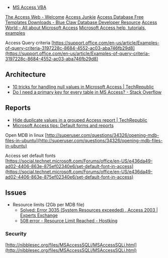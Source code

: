 
- [MS Access VBA](MS%20Access%20VBA.md)

[The Access Web - Welcome](https://www.theaccessweb.com/)
[Access Junkie](https://www.accessmvp.com/JConrad/accessjunkie.html)
[Access Database Free Templates Downloads - Blue Claw Database Developer Resource](https://blueclawdb.com/access-database/templates/)
[Access World – All about Microsoft Access](https://www.access-programmers.co.uk/)
[Microsoft Access help, tutorials, examples](http://allenbrowne.com/tips.html)
  
Access Query criteria [https://support.office.com/en-us/article/Examples-of-query-criteria-3197228c-8684-4552-ac03-aba746fb29d8](https://support.office.com/en-us/article/Examples-of-query-criteria-3197228c-8684-4552-ac03-aba746fb29d8)  

## Architecture

- [10 tricks for handling null values in Microsoft Access | TechRepublic](https://www.techrepublic.com/article/10-tricks-for-handling-null-values-in-microsoft-access/)
- [Do I need a primary key for every table in MS Access? - Stack Overflow](https://stackoverflow.com/questions/19584597/do-i-need-a-primary-key-for-every-table-in-ms-access)

## Reports

- [Hide duplicate values in a grouped Access report | TechRepublic](https://www.techrepublic.com/article/hide-duplicate-values-in-a-grouped-access-report/)
- [Microsoft Access tips: Default forms and reports](http://allenbrowne.com/ser-43.html)

  
Open MDB in linux [http://superuser.com/questions/34326/opening-mdb-files-in-ubuntu](http://superuser.com/questions/34326/opening-mdb-files-in-ubuntu)  

Access set default fonts [https://social.technet.microsoft.com/Forums/office/en-US/e436da49-ad02-4406-863e-875ef02340e6/set-default-font-in-access](https://social.technet.microsoft.com/Forums/office/en-US/e436da49-ad02-4406-863e-875ef02340e6/set-default-font-in-access)  

## Issues

- Resource limits (2Gb per MDB file)
	- [Solved: Error 3035 (System Resources exceeded) , Access 2003 | Experts Exchange](https://www.experts-exchange.com/questions/28353902/Error-3035-System-Resources-exceeded-Access-2003.html)
	- [508 error - Resource Limit Reached - Hostking](https://my.hostking.host/knowledgebase/201204437/508-error---Resource-Limit-Reached.html)

### Security

[http://nibblesec.org/files/MSAccessSQLi/MSAccessSQLi.html](http://nibblesec.org/files/MSAccessSQLi/MSAccessSQLi.html)



